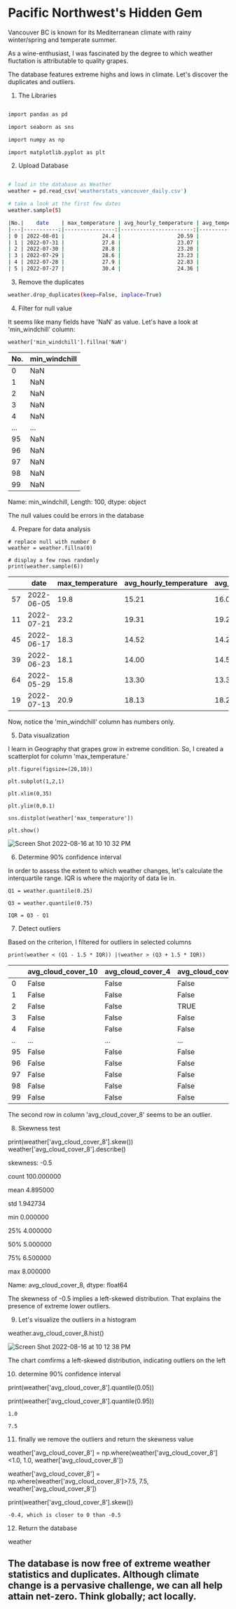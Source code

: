 # Pacific Northwest's Hidden Gem

Vancouver BC is known for its Mediterranean climate with rainy winter/spring and temperate summer.

As a wine-enthusiast, I was fascinated by the degree to which weather fluctation is attributable to quality grapes.

The database features extreme highs and lows in climate. Let's discover the duplicates and outliers.


1. The Libraries

```bash

import pandas as pd

import seaborn as sns

import numpy as np

import matplotlib.pyplot as plt

```

2. Upload Database

```bash

# load in the database as Weather
weather = pd.read_csv('weatherstats_vancouver_daily.csv')

# take a look at the first few dates
weather.sample(5)

|No.|    date    | max_temperature | avg_hourly_temperature | avg_temperature | min_temperature | max_humidex | min_windchill | max_relative_humidity | avg_hourly_relative_humidity | avg_relative_humidity | ... | avg_cloud_cover_4 | min_cloud_cover_4 | max_cloud_cover_8 | avg_hourly_cloud_cover_8 | avg_cloud_cover_8 | min_cloud_cover_8 | max_cloud_cover_10 | avg_hourly_cloud_cover_10 | avg_cloud_cover_10 | min_cloud_cover_10 |
|---|-----------:|----------------:|-----------------------:|----------------:|----------------:|------------:|--------------:|----------------------:|-----------------------------:|----------------------:|----:|------------------:|------------------:|------------------:|-------------------------:|------------------:|------------------:|-------------------:|--------------------------:|-------------------:|-------------------:|
| 0 | 2022-08-01 |            24.4 |                  20.59 |           20.60 |            16.8 |        31.0 |           NaN |                   100 |                         85.9 |                  85.0 | ... |               NaN |               NaN |                 8 |                      3.2 |               4.0 |                 0 |                NaN |                       NaN |                NaN |                NaN |
| 1 | 2022-07-31 |            27.8 |                  23.07 |           23.20 |            18.6 |        35.0 |           NaN |                   100 |                         85.6 |                  78.0 | ... |               NaN |               NaN |                 2 |                      0.5 |               1.0 |                 0 |                NaN |                       NaN |                NaN |                NaN |
| 2 | 2022-07-30 |            28.8 |                  23.20 |           23.45 |            18.1 |        36.0 |           NaN |                    99 |                         80.8 |                  76.5 | ... |               NaN |               NaN |                 0 |                      0.0 |               0.0 |                 0 |                NaN |                       NaN |                NaN |                NaN |
| 3 | 2022-07-29 |            28.6 |                  23.23 |           23.40 |            18.2 |        37.0 |           NaN |                    97 |                         82.0 |                  80.0 | ... |               NaN |               NaN |                 1 |                      0.1 |               0.5 |                 0 |                NaN |                       NaN |                NaN |                NaN |
| 4 | 2022-07-28 |            27.9 |                  22.83 |           22.90 |            17.9 |        34.0 |           NaN |                    96 |                         79.8 |                  78.5 | ... |               NaN |               NaN |                 2 |                      0.6 |               1.0 |                 0 |                NaN |                       NaN |                NaN |                NaN |
| 5 | 2022-07-27 |            30.4 |                  24.36 |           24.45 |            18.5 |        37.0 |           NaN |                    95 |                         71.9 |                  71.0 | ... |               NaN |               NaN |                 4 |                      1.6 |               2.0 |                 0 |                NaN |                       NaN |                NaN |                NaN |

```

3. Remove the duplicates
```bash
weather.drop_duplicates(keep=False, inplace=True)
```

4. Filter for null value

It seems like many fields have 'NaN' as value. Let's have a look at 'min_windchill' column:
```
weather['min_windchill'].fillna('NaN')
```
| No. | min_windchill |
|-----|---------------|
| 0   | NaN           |
| 1   | NaN           |
| 2   | NaN           |
| 3   | NaN           |
| 4   | NaN           |
| ... | ...           |
| 95  | NaN           |
| 96  | NaN           |
| 97  | NaN           |
| 98  | NaN           |
| 99  | NaN           |

Name: min_windchill, Length: 100, dtype: object

The null values could be errors in the database

4. Prepare for data analysis
```
# replace null with number 0
weather = weather.fillna(0)

# display a few rows randomly
print(weather.sample(6))
```

|    | date       | max_temperature | avg_hourly_temperature | avg_temperature | min_temperature | max_humidex | min_windchill | max_relative_humidity | 
|----|------------|-----------------|------------------------|-----------------|-----------------|-------------|---------------|-----------------------|
| 57 | 2022-06-05 | 19.8            | 15.21                  | 16.05           | 57              | 12.3        | 0.0           | 0.0                   | 
| 11 | 2022-07-21 | 23.2            | 19.31                  | 19.25           | 11              | 15.3        | 29.0          | 0.0                   | 
| 45 | 2022-06-17 | 18.3            | 14.52                  | 14.20           | 45              | 10.1        | 0.0           | 0.0                   | 
| 39 | 2022-06-23 | 18.1            | 14.00                  | 14.55           | 39              | 11.0        | 0.0           | 0.0                   | 
| 64 | 2022-05-29 | 15.8            | 13.30                  | 13.35           | 64              | 10.9        | 0.0           | 0.0                   | 
| 19 | 2022-07-13 | 20.9            | 18.13                  | 18.25           | 19              | 15.6        | 0.0           | 0.0                   | 

Now, notice the 'min_windchill' column has numbers only.


5. Data visualization

I learn in Geography that grapes grow in extreme condition. So, I created a scatterplot for column 'max_temperature.'

```
plt.figure(figsize=(20,10))

plt.subplot(1,2,1)

plt.xlim(0,35)

plt.ylim(0,0.1)

sns.distplot(weather['max_temperature'])

plt.show()
```

![Screen Shot 2022-08-16 at 10 10 32 PM](https://user-images.githubusercontent.com/108639250/185019277-4fddbf5f-ad59-45d6-ba58-22e98d0cf34a.png)


6. Determine 90% confidence interval

In order to assess the extent to which weather changes, let's calculate the interquartile range. IQR is where the majority of data lie in.
```
Q1 = weather.quantile(0.25)

Q3 = weather.quantile(0.75)

IQR = Q3 - Q1
```

7. Detect outliers

Based on the criterion, I filtered for outliers in selected columns

```
print(weather < (Q1 - 1.5 * IQR)) |(weather > (Q3 + 1.5 * IQR))
```
|    | avg_cloud_cover_10 | avg_cloud_cover_4 | avg_cloud_cover_8 | avg_dew_point | avg_health_index |
|----|--------------------|-------------------|-------------------|---------------|------------------|
| 0  | False              | False             | False             | False         | False            |
| 1  | False              | False             | False             | False         | False            |
| 2  | False              | False             | TRUE              | False         | False            |
| 3  | False              | False             | False             | False         | False            |
| 4  | False              | False             | False             | False         | False            |
| .. | ...                | ...               | ...               | ...           |                  |
| 95 | False              | False             | False             | False         | False            |
| 96 | False              | False             | False             | False         | False            |
| 97 | False              | False             | False             | False         | False            |
| 98 | False              | False             | False             | False         | False            |
| 99 | False              | False             | False             | False         | False            |

The second row in column 'avg_cloud_cover_8' seems to be an outlier.


8. Skewness test

print(weather['avg_cloud_cover_8'].skew())
weather['avg_cloud_cover_8'].describe()

skewness: -0.5

count    100.000000

mean       4.895000

std        1.942734

min        0.000000

25%        4.000000

50%        5.000000

75%        6.500000

max        8.000000

Name: avg_cloud_cover_8, dtype: float64

The skewness of -0.5 implies a left-skewed distribution. That explains the presence of extreme lower outliers.

9. Let's visualize the outliers in a histogram

weather.avg_cloud_cover_8.hist()

![Screen Shot 2022-08-16 at 10 12 38 PM](https://user-images.githubusercontent.com/108639250/185019552-6f8200db-83fd-4a99-8e33-650c4063dc6f.png)

The chart comfirms a left-skewed distribution, indicating outliers on the left


10. determine 90% confidence interval

print(weather['avg_cloud_cover_8'].quantile(0.05))

print(weather['avg_cloud_cover_8'].quantile(0.95))
```
1.0

7.5
```
11. finally we remove the outliers and return the skewness value

weather['avg_cloud_cover_8'] = np.where(weather['avg_cloud_cover_8']<1.0, 1.0, weather['avg_cloud_cover_8'])

weather['avg_cloud_cover_8'] = np.where(weather['avg_cloud_cover_8']>7.5, 7.5, weather['avg_cloud_cover_8'])

print(weather['avg_cloud_cover_8'].skew())
```
-0.4, which is closer to 0 than -0.5
```
12. Return the database

weather


## The database is now free of extreme weather statistics and duplicates. Although climate change is a pervasive challenge, we can all help attain net-zero. Think globally; act locally.
